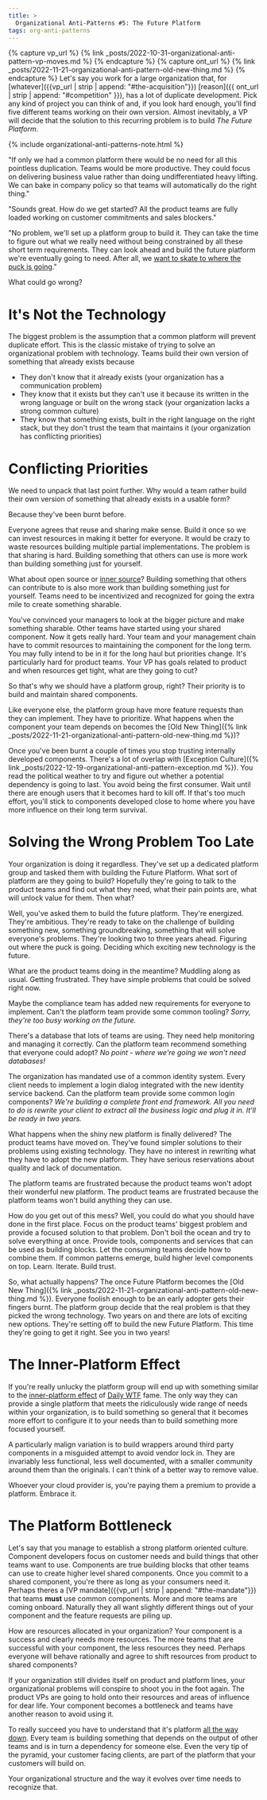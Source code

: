 ```yaml
---
title: >
  Organizational Anti-Patterns #5: The Future Platform
tags: org-anti-patterns
---
```


{% capture vp_url %}
{% link _posts/2022-10-31-organizational-anti-pattern-vp-moves.md %}
{% endcapture %}
{% capture ont_url %}
{% link _posts/2022-11-21-organizational-anti-pattern-old-new-thing.md %}
{% endcapture %}
Let's say you work for a large organization that, for [whatever]({{vp_url | strip | append: "#the-acquisition"}}) [reason]({{ ont_url | strip | append: "#competition" }}), has a lot of duplicate development. Pick any kind of project you can think of and, if you look hard enough, you'll find five different teams working on their own version. Almost inevitably, a VP will decide that the solution to this recurring problem is to build *The Future Platform*. 

{% include organizational-anti-patterns-note.html %}

"If only we had a common platform there would be no need for all this pointless duplication. Teams would be more productive. They could focus on delivering business value rather than doing undifferentiated heavy lifting. We can bake in company policy so that teams will automatically do the right thing."

"Sounds great. How do we get started? All the product teams are fully loaded working on customer commitments and sales blockers."

"No problem, we'll set up a platform group to build it. They can take the time to figure out what we really need without being constrained by all these short term requirements. They can look ahead and build the future platform we're eventually going to need. After all, we [want to skate to where the puck is going](https://archive.canadianbusiness.com/blogs-and-comment/stop-using-gretzky-where-the-puck-is-quote/)."

What could go wrong?

# It's Not the Technology

The biggest problem is the assumption that a common platform will prevent duplicate effort. This is the classic mistake of trying to solve an organizational problem with technology. Teams build their own version of something that already exists because
* They don't know that it already exists (your organization has a communication problem)
* They know that it exists but they can't use it because its written in the wrong language or built on the wrong stack (your organization lacks a strong common culture)
* They know that something exists, built in the right language on the right stack, but they don't trust the team that maintains it (your organization has conflicting priorities)

# Conflicting Priorities

We need to unpack that last point further. Why would a team rather build their own version of something that already exists in a usable form? 

Because they've been burnt before.

Everyone agrees that reuse and sharing make sense. Build it once so we can invest resources in making it better for everyone. It would be crazy to waste resources building multiple partial implementations. The problem is that sharing is hard. Building something that others can use is more work than building something just for yourself. 

What about open source or [inner source](https://en.wikipedia.org/wiki/Inner_source)? Building something that others can contribute to is also more work than building something just for yourself. Teams need to be incentivized and recognized for going the extra mile to create something sharable. 

You've convinced your managers to look at the bigger picture and make something sharable. Other teams have started using your shared component. Now it gets really hard. Your team and your management chain have to commit resources to maintaining the component for the long term. You may fully intend to be in it for the long haul but priorities change. It's particularly hard for product teams. Your VP has goals related to product and when resources get tight, what are they going to cut?

So that's why we should have a platform group, right? Their priority is to build and maintain shared components. 

Like everyone else, the platform group have more feature requests than they can implement. They have to prioritize. What happens when the component your team depends on becomes the [Old New Thing]({% link _posts/2022-11-21-organizational-anti-pattern-old-new-thing.md %})?

Once you've been burnt a couple of times you stop trusting internally developed components. There's a lot of overlap with [Exception Culture]({% link _posts/2022-12-19-organizational-anti-pattern-exception.md %}). You read the political weather to try and figure out whether a potential dependency is going to last. You avoid being the first consumer. Wait until there are enough users that it becomes hard to kill off. If that's too much effort, you'll stick to components developed close to home where you have more influence on their long term survival.

# Solving the Wrong Problem Too Late

Your organization is doing it regardless. They've set up a dedicated platform group and tasked them with building the Future Platform. What sort of platform are they going to build? Hopefully they're going to talk to the product teams and find out what they need, what their pain points are, what will unlock value for them. Then what? 

Well, you've asked them to build the future platform. They're energized. They're ambitious. They're ready to take on the challenge of building something new, something groundbreaking, something that will solve everyone's problems. They're looking two to three years ahead. Figuring out where the puck is going. Deciding which exciting new technology is the future.

What are the product teams doing in the meantime? Muddling along as usual. Getting frustrated. They have simple problems that could be solved right now. 

Maybe the compliance team has added new requirements for everyone to implement. Can't the platform team provide some common tooling? *Sorry, they're too busy working on the future.*

There's a database that lots of teams are using. They need help monitoring and managing it correctly. Can the platform team recommend something that everyone could adopt? *No point - where we're going we won't need databases!*

The organization has mandated use of a common identity system. Every client needs to implement a login dialog integrated with the new identity service backend. Can the platform team provide some common login components? *We're building a complete front end framework. All you need to do is rewrite your client to extract all the business logic and plug it in. It'll be ready in two years.*

What happens when the shiny new platform is finally delivered? The product teams have moved on. They've found simpler solutions to their problems using existing technology. They have no interest in rewriting what they have to adopt the new platform. They have serious reservations about quality and lack of documentation. 

The platform teams are frustrated because the product teams won't adopt their wonderful new platform. The product teams are frustrated because the platform teams won't build anything they can use. 

How do you get out of this mess? Well, you could do what you should have done in the first place. Focus on the product teams' biggest problem and provide a focused solution to that problem. Don't boil the ocean and try to solve everything at once. Provide tools, components and services that can be used as building blocks. Let the consuming teams decide how to combine them. If common patterns emerge, build higher level components on top. Learn. Iterate. Build trust.

So, what actually happens? The once Future Platform becomes the [Old New Thing]({% link _posts/2022-11-21-organizational-anti-pattern-old-new-thing.md %}). Everyone foolish enough to be an early adopter gets their fingers burnt. The platform group decide that the real problem is that they picked the wrong technology. Two years on and there are lots of exciting new options. They're setting off to build the new Future Platform. This time they're going to get it right. See you in two years!

# The Inner-Platform Effect

If you're really unlucky the platform group will end up with something similar to the [inner-platform effect](https://thedailywtf.com/articles/The_Inner-Platform_Effect) of [Daily WTF](https://thedailywtf.com/) fame. The only way they can provide a single platform that meets the ridiculously wide range of needs within your organization, is to build something so general that it becomes more effort to configure it to your needs than to build something more focused yourself. 

A particularly malign variation is to build wrappers around third party components in a misguided attempt to avoid vendor lock in. They are invariably less functional, less well documented, with a smaller community around them than the originals. I can't think of a better way to remove value. 

Whoever your cloud provider is, you're paying them a premium to provide a platform. Embrace it. 

# The Platform Bottleneck

Let's say that you manage to establish a strong platform oriented culture. Component developers focus on customer needs and build things that other teams want to use. Components are true building blocks that other teams can use to create higher level shared components. Once you commit to a shared component, you're there as long as your consumers need it. Perhaps theres a [VP mandate]({{vp_url | strip | append: "#the-mandate"}}) that teams **must** use common components. More and more teams are coming onboard. Naturally they all want slightly different things out of your component and the feature requests are piling up. 

How are resources allocated in your organization? Your component is a success and clearly needs more resources. The more teams that are successful with your component, the less resources they need. Perhaps everyone will behave rationally and agree to shift resources from product to shared components? 

If your organization still divides itself on product and platform lines, your organizational problems will conspire to shoot you in the foot again. The product VPs are going to hold onto their resources and areas of influence for dear life. Your component becomes a bottleneck and teams have another reason to avoid using it. 

To really succeed you have to understand that it's platform [all the way down](https://en.wikipedia.org/wiki/Turtles_all_the_way_down). Every team is building something that depends on the output of other teams and is in turn a dependency for someone else. Even the very tip of the pyramid, your customer facing clients, are part of the platform that your customers will build on. 

Your organizational structure and the way it evolves over time needs to recognize that. 

